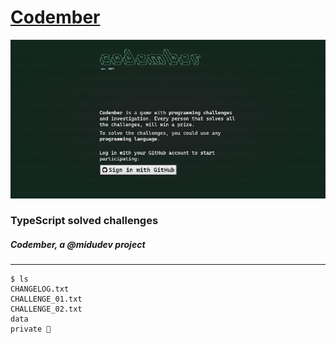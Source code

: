 <h1><a href="https://codember.dev/" target="_blank">Codember</a></h1>

<a href="https://codember.dev/" target="_blank"><img src="img/codember.jpg" alt="Codember landing screenshot"></a>

<h3>TypeScript solved challenges</h3>

<h5> Codember, a @midudev project</h5>

---

```console
$ ls
CHANGELOG.txt
CHALLENGE_01.txt
CHALLENGE_02.txt
data
private 🔐
```
